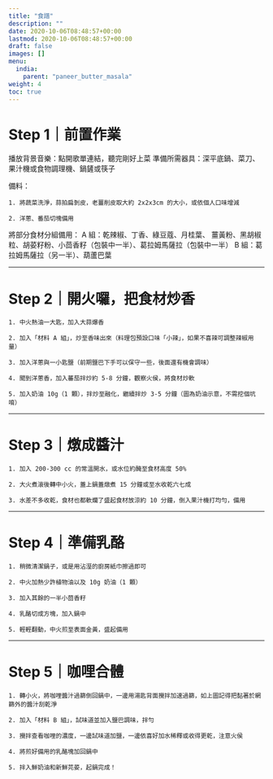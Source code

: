 ```yaml
---
title: "食譜"
description: ""
date: 2020-10-06T08:48:57+00:00
lastmod: 2020-10-06T08:48:57+00:00
draft: false
images: []
menu:
  india:
    parent: "paneer_butter_masala"
weight: 4
toc: true
---
```

# Step 1｜前置作業

播放背景音樂：點開歌單連結，聽完剛好上菜
準備所需器具：深平底鍋、菜刀、果汁機或食物調理機、鍋鏟或筷子

備料：

    1. 將蔬菜洗淨，蒜拍扁剝皮，老薑削皮取大約 2x2x3cm 的大小，或依個人口味增減

    2. 洋蔥、番茄切塊備用

將部分食材分組備用：
A 組：乾辣椒、丁香、綠豆蔻、月桂葉、 薑黃粉、黑胡椒粒、胡荽籽粉、小茴香籽（包裝中一半）、葛拉姆馬薩拉（包裝中一半）
B 組：葛拉姆馬薩拉（另一半）、葫蘆巴葉

---
# Step 2｜開火囉，把食材炒香

    1. 中火熱油一大匙，加入大蒜爆香

    2. 加入「材料 A 組」，炒至香味出來（料理包預設口味「小辣」，如果不喜辣可調整辣椒用量）

    3. 加入洋蔥與一小匙鹽（前期鹽巴下手可以保守一些，後面還有機會調味）

    4. 聞到洋蔥香，加入蕃茄拌炒約 5-8 分鐘，觀察火侯，將食材炒軟

    5. 加入奶油 10g（1 顆），拌炒至融化，繼續拌炒 3-5 分鐘（圖為奶油示意，不需挖個坑唷）

---
# Step 3｜燉成醬汁

    1. 加入 200-300 cc 的常溫開水，或水位約醃至食材高度 50%

    2. 大火煮滾後轉中小火，蓋上鍋蓋燉煮 15 分鐘或至水收乾六七成

    3. 水差不多收乾，食材也都軟爛了盛起食材放涼約 10 分鐘，倒入果汁機打均勻，備用

---
# Step 4｜準備乳酪

    1. 稍微清潔鍋子，或是用沾溼的廚房紙巾擦過即可

    2. 中火加熱少許植物油以及 10g 奶油（1 顆）

    3. 加入其餘的一半小茴香籽

    4. 乳酪切成方塊，加入鍋中

    5. 輕輕翻動，中火煎至表面金黃，盛起備用
---
# Step 5｜咖哩合體

    1. 轉小火，將咖哩醬汁過篩倒回鍋中，一邊用湯匙背面攪拌加速過篩，如上圖記得把黏著於網篩外的醬汁刮乾淨

    2. 加入「材料 B 組」，試味道並加入鹽巴調味，拌勻

    3. 攪拌查看咖哩的濃度，一邊試味道加鹽，一邊依喜好加水稀釋或收得更乾，注意火侯

    4. 將煎好備用的乳酪塊加回鍋中

    5. 拌入鮮奶油和新鮮芫荽，起鍋完成！
